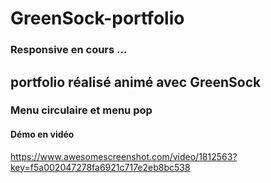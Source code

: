 # GreenSock-portfolio
### Responsive en cours ...
## portfolio réalisé animé avec GreenSock
 ### Menu circulaire et menu pop

 #### Démo en vidéo 

<https://www.awesomescreenshot.com/video/1812563?key=f5a002047278fa6921c717e2eb8bc538>